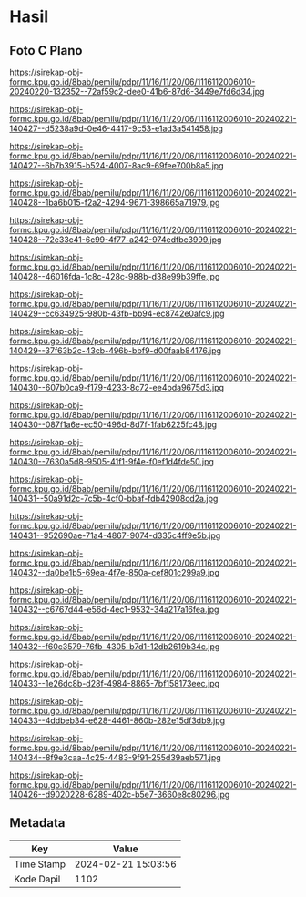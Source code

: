 # Hasil

## Foto C Plano

https://sirekap-obj-formc.kpu.go.id/8bab/pemilu/pdpr/11/16/11/20/06/1116112006010-20240220-132352--72af59c2-dee0-41b6-87d6-3449e7fd6d34.jpg

https://sirekap-obj-formc.kpu.go.id/8bab/pemilu/pdpr/11/16/11/20/06/1116112006010-20240221-140427--d5238a9d-0e46-4417-9c53-e1ad3a541458.jpg

https://sirekap-obj-formc.kpu.go.id/8bab/pemilu/pdpr/11/16/11/20/06/1116112006010-20240221-140427--6b7b3915-b524-4007-8ac9-69fee700b8a5.jpg

https://sirekap-obj-formc.kpu.go.id/8bab/pemilu/pdpr/11/16/11/20/06/1116112006010-20240221-140428--1ba6b015-f2a2-4294-9671-398665a71979.jpg

https://sirekap-obj-formc.kpu.go.id/8bab/pemilu/pdpr/11/16/11/20/06/1116112006010-20240221-140428--72e33c41-6c99-4f77-a242-974edfbc3999.jpg

https://sirekap-obj-formc.kpu.go.id/8bab/pemilu/pdpr/11/16/11/20/06/1116112006010-20240221-140428--46016fda-1c8c-428c-988b-d38e99b39ffe.jpg

https://sirekap-obj-formc.kpu.go.id/8bab/pemilu/pdpr/11/16/11/20/06/1116112006010-20240221-140429--cc634925-980b-43fb-bb94-ec8742e0afc9.jpg

https://sirekap-obj-formc.kpu.go.id/8bab/pemilu/pdpr/11/16/11/20/06/1116112006010-20240221-140429--37f63b2c-43cb-496b-bbf9-d00faab84176.jpg

https://sirekap-obj-formc.kpu.go.id/8bab/pemilu/pdpr/11/16/11/20/06/1116112006010-20240221-140430--607b0ca9-f179-4233-8c72-ee4bda9675d3.jpg

https://sirekap-obj-formc.kpu.go.id/8bab/pemilu/pdpr/11/16/11/20/06/1116112006010-20240221-140430--087f1a6e-ec50-496d-8d7f-1fab6225fc48.jpg

https://sirekap-obj-formc.kpu.go.id/8bab/pemilu/pdpr/11/16/11/20/06/1116112006010-20240221-140430--7630a5d8-9505-41f1-9f4e-f0ef1d4fde50.jpg

https://sirekap-obj-formc.kpu.go.id/8bab/pemilu/pdpr/11/16/11/20/06/1116112006010-20240221-140431--50a91d2c-7c5b-4cf0-bbaf-fdb42908cd2a.jpg

https://sirekap-obj-formc.kpu.go.id/8bab/pemilu/pdpr/11/16/11/20/06/1116112006010-20240221-140431--952690ae-71a4-4867-9074-d335c4ff9e5b.jpg

https://sirekap-obj-formc.kpu.go.id/8bab/pemilu/pdpr/11/16/11/20/06/1116112006010-20240221-140432--da0be1b5-69ea-4f7e-850a-cef801c299a9.jpg

https://sirekap-obj-formc.kpu.go.id/8bab/pemilu/pdpr/11/16/11/20/06/1116112006010-20240221-140432--c6767d44-e56d-4ec1-9532-34a217a16fea.jpg

https://sirekap-obj-formc.kpu.go.id/8bab/pemilu/pdpr/11/16/11/20/06/1116112006010-20240221-140432--f60c3579-76fb-4305-b7d1-12db2619b34c.jpg

https://sirekap-obj-formc.kpu.go.id/8bab/pemilu/pdpr/11/16/11/20/06/1116112006010-20240221-140433--1e26dc8b-d28f-4984-8865-7bf158173eec.jpg

https://sirekap-obj-formc.kpu.go.id/8bab/pemilu/pdpr/11/16/11/20/06/1116112006010-20240221-140433--4ddbeb34-e628-4461-860b-282e15df3db9.jpg

https://sirekap-obj-formc.kpu.go.id/8bab/pemilu/pdpr/11/16/11/20/06/1116112006010-20240221-140434--8f9e3caa-4c25-4483-9f91-255d39aeb571.jpg

https://sirekap-obj-formc.kpu.go.id/8bab/pemilu/pdpr/11/16/11/20/06/1116112006010-20240221-140426--d9020228-6289-402c-b5e7-3660e8c80296.jpg


## Metadata

| Key        | Value               |
| ---------- | ------------------- |
| Time Stamp | 2024-02-21 15:03:56 |
| Kode Dapil | 1102                |



